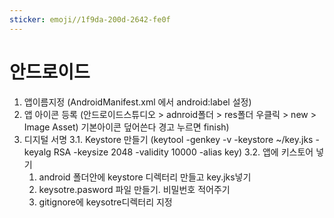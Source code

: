 ```yaml
---
sticker: emoji//1f9da-200d-2642-fe0f
---
```

# 안드로이드
1. 앱이름지정
   (AndroidManifest.xml 에서 android:label 설정)
2. 앱 아이콘 등록
   (안드로이드스튜디오 > adnroid폴더 > res폴더 우클릭 > new > Image Asset)  기본아이콘 덮어쓴다 경고 누르면 finish)
3. 디지털 서명
	3.1. Keystore 만들기
	(keytool -genkey -v -keystore ~/key.jks -keyalg RSA -keysize 2048 -validity 10000 -alias key)
	3.2. 앱에 키스토어 넣기
	1. android 폴더안에 keystore 디렉터리 만들고 key.jks넣기
	2. keysotre.pasword 파일 만들기. 비밀번호 적어주기
	3. gitignore에 keysotre디렉터리 지정